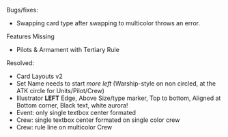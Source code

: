 Bugs/fixes:
* Swapping card type after swapping to multicolor throws an error.

Features Missing
* Pilots & Armament with Tertiary Rule 


Resolved: 
* Card Layouts v2
* Set Name needs to start *more left* (Warship-style on non circled, at the ATK circle for Units/Pilot/Crew)
* Illustrator **LEFT** Edge, Above Size/type marker, Top to bottom, Aligned at Bottom corner, Black text, white aurora!
* Event: only single textbox center formated
* Crew: single textbox center formated on single color crew
* Crew: rule line on multicolor Crew
